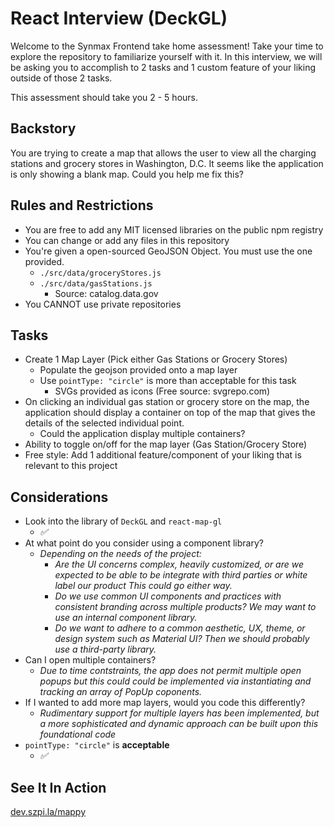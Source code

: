 # React Interview (DeckGL)

Welcome to the Synmax Frontend take home assessment! Take your time to explore the repository to familiarize yourself with it. In this interview, we will be asking you to accomplish to 2 tasks and 1 custom feature of your liking outside of those 2 tasks.

This assessment should take you 2 - 5 hours.

## Backstory

You are trying to create a map that allows the user to view all the charging stations and grocery stores in Washington, D.C. It seems like the application is only showing a blank map. Could you help me fix this?

## Rules and Restrictions

- You are free to add any MIT licensed libraries on the public npm registry
- You can change or add any files in this repository
- You're given a open-sourced GeoJSON Object. You must use the one provided.
  - `./src/data/groceryStores.js`
  - `./src/data/gasStations.js`
    - Source: catalog.data.gov
- You CANNOT use private repositories

## Tasks

- Create 1 Map Layer (Pick either Gas Stations or Grocery Stores)
  - Populate the geojson provided onto a map layer
  - Use `pointType: "circle"` is more than acceptable for this task
    - SVGs provided as icons (Free source: svgrepo.com)
- On clicking an individual gas station or grocery store on the map, the application should display a container on top of the map that gives the details of the selected individual point.
  - Could the application display multiple containers?
- Ability to toggle on/off for the map layer (Gas Station/Grocery Store)
- Free style: Add 1 additional feature/component of your liking that is relevant to this project

## Considerations

- Look into the library of `DeckGL` and `react-map-gl`
  - *✅*
- At what point do you consider using a component library?
  - *Depending on the needs of the project:*
    - *Are the UI concerns complex, heavily customized, or are we expected to be able to be integrate with third parties or white label our product This could go either way.*
    - *Do we use common UI components and practices with consistent branding across multiple products? We may want to use an internal component library.*
    - *Do we want to adhere to a common aesthetic, UX, theme, or design system such as Material UI? Then we should probably use a third-party library.*
- Can I open multiple containers?  
  - *Due to time contstraints, the app does not permit multiple open popups but this could could be implemented via instantiating and tracking an array of PopUp coponents.*
- If I wanted to add more map layers, would you code this differently?
  - *Rudimentary support for multiple layers has been implemented, but a more sophisticated and dynamic approach can be built upon this foundational code*
- `pointType: "circle"` is **acceptable**
  - *✅*

## See It In Action
[dev.szpi.la/mappy](https://dev.szpi.la/mappy/)
<!--
## Submission

Two Options on submission:

  1. Github  
    - Add [ahinh@synmax.com](mailto:ahinh@synmax.com) as a contributor to your completed GitHub repository of this project  
    - Email your Github repository URL back to Synmax's recruiter (Preferred)

  2. Email & Zip  
    - Remove ./node_modules before submitting the repository  
    - Once you are ready for submission, please zip your file and name it `{Your First Name}{Your Last Name}_DeckGL_Interview.zip`
-->